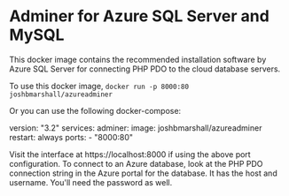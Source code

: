 # Adminer for Azure SQL Server and MySQL

This docker image contains the recommended installation software by Azure SQL Server for connecting PHP PDO to the cloud database servers.

To use this docker image, `docker run -p 8000:80 joshbmarshall/azureadminer`

Or you can use the following docker-compose:

  version: "3.2"
  services:
    adminer:
      image: joshbmarshall/azureadminer
      restart: always
      ports:
        - "8000:80"


Visit the interface at https://localhost:8000 if using the above port configuration.
To connect to an Azure database, look at the PHP PDO connection string in the Azure portal for the database.
It has the host and username. You'll need the password as well.
